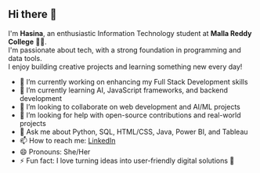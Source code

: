 ## Hi there 👋

I'm **Hasina**, an enthusiastic Information Technology student at **Malla Reddy College** 👩‍💻.  
I'm passionate about tech, with a strong foundation in programming and data tools.  
I enjoy building creative projects and learning something new every day!

- 🔭 I’m currently working on enhancing my Full Stack Development skills  
- 🌱 I’m currently learning AI, JavaScript frameworks, and backend development  
- 👯 I’m looking to collaborate on web development and AI/ML projects  
- 🤔 I’m looking for help with open-source contributions and real-world projects  
- 💬 Ask me about Python, SQL, HTML/CSS, Java, Power BI, and Tableau  
- 📫 How to reach me: [LinkedIn](https://www.linkedin.com/in/shaikhasina)
- 😄 Pronouns: She/Her  
- ⚡ Fun fact: I love turning ideas into user-friendly digital solutions 🚀
